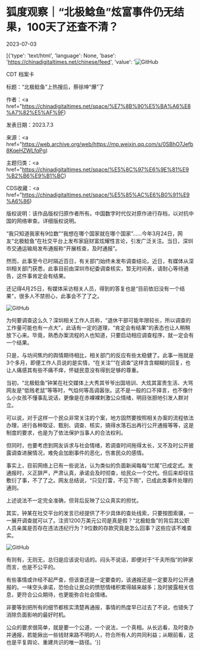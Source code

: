 # 狐度观察｜“北极鲶鱼”炫富事件仍无结果，100天了还查不清？

2023-07-03

[{'type': 'text/html', 'language': None, 'base': 'https://chinadigitaltimes.net/chinese/feed', 'value': '![GitHub](https://chinadigitaltimes.net/chinese/files/2023/07/post-697820-64a2d5c9008bd.)



CDT 档案卡

标题：“北极鲶鱼”上热搜后，蔡徐坤“爆”了

作者：<a href="https://chinadigitaltimes.net/space/%E7%8B%90%E5%BA%A6%E8%A7%82%E5%AF%9F)

发表日期：2023.7.3

来源：<a href="https://web.archive.org/web/https://mp.weixin.qq.com/s/0SBhO7Jefb8KqeHZWLfqPg)

主题归类：<a href="https://chinadigitaltimes.net/space/%E5%8C%97%E6%9E%81%E9%B2%B6%E9%B1%BC)

CDS收藏：<a href="https://chinadigitaltimes.net/space/%E5%85%AC%E6%B0%91%E9%A6%86)

版权说明：该作品版权归原作者所有。中国数字时代仅对原作进行存档，以对抗中国的网络审查。详细版权说明。





“我只知道我家有9位数”“我想在哪个国家就在哪个国家”……今年3月24日，网友“北极鲶鱼”在社交平台上发布家庭财富炫耀性言论，引发广泛关注。当日，深圳市交通运输局发布通报称“开展核查，及时通报”。

然而，此事至今已时隔近百日，有关部门始终未发布调查结论。近日，有媒体从深圳相关部门获悉，此事目前由深圳市纪委调查核实，暂无时间表，请耐心等待通告，这件事肯定会有结果。

还记得4月25日，有媒体采访相关人员，得到的答复也是“目前依旧没有一个结果”，很多人不禁担心，此事会不了了之。

![GitHub](https://chinadigitaltimes.net/chinese/files/2023/07/post-697820-64a2d5ca396f2.)

为何要调查这么久？深圳相关工作人员称，“退休干部可能年限较长，所以调查的工作量可能也有一点大”，此话有一定的道理，“肯定会有结果”的表态也让人稍稍放下心来。毕竟，熟悉办案流程的人也知道，只要启动相应调查程序，就一定会有一个结果。

只是，与坊间焦灼的舆情期待相比，相关部门的反应有些太稳健了。此事一拖就是3个多月，即便工作人员说的是实情，“在关注”“在调查”这样含含糊糊的回复，也让人痛感其有些不痛不痒，怀疑民意没有得到足够的尊重。

当初，“北极鲶鱼”钟某在社交媒体上大秀其爷爷出国培训、大炫其富贵生活、大骂网友是“低贱老鼠”等等时，气焰何等高调嚣张。这不是一般的口不择言，也不像什么小女孩不懂事乱说话，更像是在赤裸裸刺激公众情绪，明目张胆地引发人群对立。

可以说，对于这样一个民众非常关注的个案，地方固然要按照相关办案的流程依法办理，进行各种取证、甄别、调查、核实，搞得水落石出再行公开通报等等，这是制度的要求，也是为了依法保护当事人的合法权利。

但同时，也要考虑到网友诉求与社会情绪，若调查时间拖得太长，又不及时公开披露调查进展情况，难免会加剧事件的恶化，伤害民众的感情。

事实上，目前网络上已有一些说法，认为类似的负面新闻每每“烂尾”已成定式。发通报时，义正辞严，严肃认真，承诺会及时彻查，给民众一个交代。但后来却往往敷衍了事，不了了之。网友总结说，“只见打雷，不见下雨”，已成此类事件处理的通则。

上述说法不一定完全准确，但背后反映了公众真实的担忧。

其实，钟某在社交平台的发言已经提供了不少具体的查处线索，只要按图索骥，一一展开调查就可以了。注资1200万美元公司是真是假？“北极鲶鱼”的背后其公职人员亲属是否存在违法违纪行为？9位数的存款究竟是怎么回事？这些应该不难查实。

![GitHub](https://chinadigitaltimes.net/chinese/files/2023/07/post-697820-64a2d5cb1dc83.)

有则有，无则无，总归是应该说句话的。闷头不说话，即便对于“千夫所指”的钟家而言，也是不公平的。

有些事情或许经不起严查，但该查还是一定要查的，该通报还是一定要及时公开通报的。一味空头承诺，恐怕会让民众的愤怒情绪积累得越来越多；及时披露相关信息，更符合公众期待，也更能弥合社会情绪。

非要等到把所有的细节都核实清楚再通报，事情的热度早已过去了不说，也错失了消除负面影响的最好时机。

公众的要求很简单，就是要一个公道，一个说法，一个真相。从长远看，及时查办并通报，若能揪出一些钱财来路不明的人，符合所有人的共同利益；从眼前看，这也是平复舆论、重建共识的唯一路径。'}]